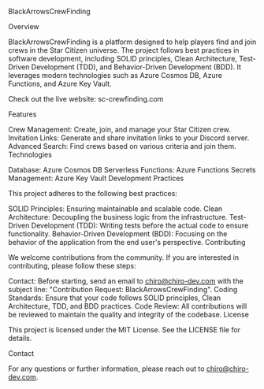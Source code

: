 BlackArrowsCrewFinding

Overview

BlackArrowsCrewFinding is a platform designed to help players find and join crews in the Star Citizen universe. The project follows best practices in software development, including SOLID principles, Clean Architecture, Test-Driven Development (TDD), and Behavior-Driven Development (BDD). It leverages modern technologies such as Azure Cosmos DB, Azure Functions, and Azure Key Vault.

Check out the live website: sc-crewfinding.com

Features

Crew Management: Create, join, and manage your Star Citizen crew.
Invitation Links: Generate and share invitation links to your Discord server.
Advanced Search: Find crews based on various criteria and join them.
Technologies

Database: Azure Cosmos DB
Serverless Functions: Azure Functions
Secrets Management: Azure Key Vault
Development Practices

This project adheres to the following best practices:

SOLID Principles: Ensuring maintainable and scalable code.
Clean Architecture: Decoupling the business logic from the infrastructure.
Test-Driven Development (TDD): Writing tests before the actual code to ensure functionality.
Behavior-Driven Development (BDD): Focusing on the behavior of the application from the end user's perspective.
Contributing

We welcome contributions from the community. If you are interested in contributing, please follow these steps:

Contact: Before starting, send an email to chiro@chiro-dev.com with the subject line: "Contribution Request: BlackArrowsCrewFinding".
Coding Standards: Ensure that your code follows SOLID principles, Clean Architecture, TDD, and BDD practices.
Code Review: All contributions will be reviewed to maintain the quality and integrity of the codebase.
License

This project is licensed under the MIT License. See the LICENSE file for details.

Contact

For any questions or further information, please reach out to chiro@chiro-dev.com.
